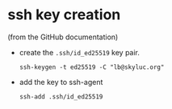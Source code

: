 
# ssh key creation 

(from the GitHub documentation)

* create the `.ssh/id_ed25519` key pair.
  ```
  ssh-keygen -t ed25519 -C "lb@skyluc.org"
  ```
* add the key to ssh-agent
  ```
  ssh-add .ssh/id_ed25519
  ```